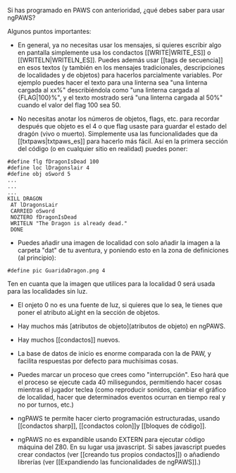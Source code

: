 Si has programado en PAWS con anterioridad, ¿qué debes saber para usar ngPAWS?

Algunos puntos importantes:

* En general, ya no necesitas usar los mensajes, si quieres escribir algo en pantalla simplemente usa los condactos  \[\[WRITE\|WRITE\_ES\]\] o \[\[WRITELN\|WRITELN\_ES\]\]. Puedes además usar \[\[tags de secuencia\]\] en esos textos \(y también en los mensajes tradicionales, descripciones de localidades y de objetos\) para hacerlos parcialmente variables. Por ejemplo puedes hacer el texto para una linterna sea "una linterna cargada al xx%" describiéndola como "una linterna cargada al {FLAG\|100}%", y el texto mostrado será "una linterna cargada al 50%" cuando el valor del flag 100 sea 50.

* No necesitas anotar los números de objetos, flags, etc. para recordar después que objeto es el 4 o que flag usaste para guardar el estado del dragón \(vivo o muerto\). Simplemente usa las funcionalidades que da \[\[txtpaws\|txtpaws\_es\]\] para hacerlo más fácil. Así en la primera sección del código \(o en cualquier sitio en realidad\) puedes poner:

```
#define flg fDragonIsDead 100
#define loc lDragonslair 4
#define obj oSword 5
...
...
...
KILL DRAGON
 AT lDragonsLair
 CARRIED oSword
 NOZTERO fDragonIsDead
 WRITELN "The Dragon is already dead."
 DONE
```

* Puedes añadir una imagen de localidad con solo añadir la imagen a la carpeta "dat" de tu aventura, y poniendo esto en la zona de definiciones \(al principio\):

```
#define pic GuaridaDragon.png 4
```

Ten en cuanta que la imagen que utilices para la localidad 0 será usada para las localidades sin luz.

* El onjeto 0 no es una fuente de luz, si quieres que lo sea, le tienes que poner el atributo aLight en la sección de objetos.

* Hay muchos más [atributos de objeto](atributos de objeto) en ngPAWS.

* Hay muchos \[\[condactos\]\] nuevos.

* La base de datos de inicio es enorme comparada con la de PAW, y facilita respuestas por defecto para muchísimas cosas.

* Puedes marcar un proceso que crees como "interrupción". Eso hará que el proceso se ejecute cada 40 milisegundos, permitiendo hacer cosas mientras el jugador teclea \(como reproducir sonidos, cambiar el gráfico de localidad, hacer que determinados eventos ocurran en tiempo real y no por turnos, etc.\)

* ngPAWS te permite hacer cierto programación estructuradas, usando \[\[condactos sharp\]\], \[\[condactos colon\]\]y \[\[bloques de código\]\].

* ngPAWS no es expandible usando EXTERN para ejecutar código máquina del Z80. En su lugar usa javascript. Si sabes javascript puedes crear condactos \(ver \[\[creando tus propios condactos\]\]\) o añadiendo librerías \(ver \[\[Expandiendo las funcionalidades de ngPAWS\]\].\)



